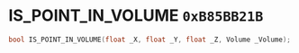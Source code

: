 # IS_POINT_IN_VOLUME `0xB85BB21B`

```cpp
bool IS_POINT_IN_VOLUME(float _X, float _Y, float _Z, Volume _Volume);
```